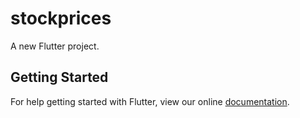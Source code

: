# stockprices

A new Flutter project.

## Getting Started

For help getting started with Flutter, view our online
[documentation](https://flutter.io/).
